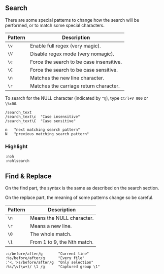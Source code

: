 ---
---

## Search

There are some special patterns to change how the search will be performed,
or to match some special characters.

| Pattern | Description |
| --- | --- |
| `\v` | Enable full regex (very magic). |
| `\V` | Disable regex mode (very nomagic). |
| `\c` | Force the search to be case insensitive. |
| `\C` | Force the search to be case sensitive. |
| `\n` | Matches the new line character. |
| `\r` | Matches the carriage return character. |

To search for the NULL character (indicated by `^@`),
type `Ctrl+V 000` or `\%x00`.

```viml
/search_text
/search_text\c  "Case insensitive"
/search_text\C  "Case sensitive"

n   "next matching search pattern"
N   "previous matching search pattern"
```

### Highlight

```vim
:noh
:nohlsearch
```

## Find & Replace

On the find part,
the syntax is the same as described on the search section.

On the replace part,
the meaning of some patterns change so be careful.

| Pattern | Description |
| --- | --- |
| `\n` | Means the NULL character. |
| `\r` | Means a new line. |
| `\0` | The whole match. |
| `\1` | From 1 to 9, the Nth match. |

```viml
:s/before/after/g       "Current line"
:%s/before/after/g      "Every file"
:'<,'>s/before/after/g  "Only selection"
:%s/\v(\w+)/ \1 /g      "Captured group \1"
```
